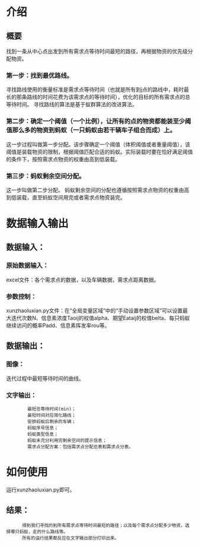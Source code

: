 # 介绍
## 概要
找到一条从中心点出发到所有需求点等待时间最短的路径，再根据物资的优先级分配物资。
### 第一步：找到最优路线。
  寻找路线使用的衡量标准是需求点等待时间（也就是所有到j点的路线中，耗时最长的那条路线的时间花费为该需求点的等待时间），优化的目标的所有需求点的总等待时间。
  寻找路线的算法是基于蚁群算法的改进算法。
### 第二步：确定一个阈值（一个比例），让所有的点的物资都能装至少阈值那么多的物资到蚂蚁（一只蚂蚁由若干辆车子组合而成）上。
  这一步过程叫做第一步分配。该步骤确定一个阈值（体积阈值或者重量阈值），该阈值是装载物资的限制，根据阈值匹配合适的蚂蚁。实际装载时要在恰好满足阈值的条件下，按照需求点物资的权重由高到低装载。
### 第三步：蚂蚁剩余空间分配。
  这一步叫做第二步分配。
  蚂蚁剩余空间的分配也遵循按照需求点物资的权重由高到低装载，直至蚂蚁空间用完或者需求点物资装完。
 
# 数据输入输出
## 数据输入：
  ### 原始数据输入：
  excel文件：各个需求点的数据，以及车辆数据，需求点距离数据。
  ### 参数控制：
  xunzhaoluxian.py文件：在“全局变量区域”中的“手动设置参数区域”可以设置最大迭代次数N、信息素浓度Taoij的权值alpha、期望Eataij的权值belta、每只蚂蚁继续访问的概率Padd、信息素挥发率rou等。
## 数据输出：
  ### 图像：
  迭代过程中最短等待时间的曲线。
  ### 文字输出：
            最短总等待时间(min)；
            最短时间对应简化路线；
            安排蚂蚁后剩余的车辆；
            蚂蚁序号信息；
            蚂蚁类型信息；
            蚂蚁未充分利用完剩余空间的提示信息；
            需求点分配方案：包括需求点分配总表和需求点分表。
#  如何使用
  运行xunzhaoluxian.py即可。
  ## 结果：
          得到我们寻找的到所有需求点等待时间最短的路径；以及每个需求点分配多少物资，选择哪只蚂蚁，走的什么路线等。
          所有的运行结果都反应在文字输出部分打印出来。
            
            
  
  
